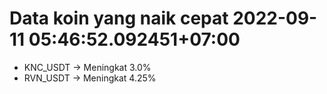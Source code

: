 # Data koin yang naik cepat 2022-09-11 05:46:52.092451+07:00

* KNC_USDT -> Meningkat 3.0%
* RVN_USDT -> Meningkat 4.25%
